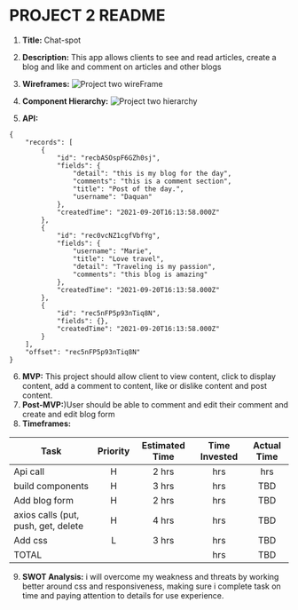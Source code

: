 # PROJECT 2 README <!-- omit in toc -->
1. **Title:** Chat-spot
2. **Description:** This app allows clients to see and read articles, create a blog and like and comment on articles and other blogs
3. **Wireframes:** 
![Project two wireFrame](https://user-images.githubusercontent.com/89764557/134079336-834c468f-350f-41bd-8d89-328362e3574a.png)

4. **Component Hierarchy:** ![Project two hierarchy](https://user-images.githubusercontent.com/89764557/134079359-a575a8e6-c10d-4085-9642-482fbcc094db.jpeg)

5. **API:** 
```
{
    "records": [
        {
            "id": "recbASOspF6GZh0sj",
            "fields": {
                "detail": "this is my blog for the day",
                "comments": "this is a comment section",
                "title": "Post of the day.",
                "username": "Daquan"
            },
            "createdTime": "2021-09-20T16:13:58.000Z"
        },
        {
            "id": "rec0vcNZ1cgfVbfYg",
            "fields": {
                "username": "Marie",
                "title": "Love travel",
                "detail": "Traveling is my passion",
                "comments": "this blog is amazing"
            },
            "createdTime": "2021-09-20T16:13:58.000Z"
        },
        {
            "id": "rec5nFP5p93nTiq8N",
            "fields": {},
            "createdTime": "2021-09-20T16:13:58.000Z"
        }
    ],
    "offset": "rec5nFP5p93nTiq8N"
}

```

6. **MVP:** This project should allow client to view content, click to display content, add a comment to content, like or dislike content and post content.
7. **Post-MVP:**)User should be able to comment and edit their comment and create and edit blog form
8. **Timeframes:**

| Task             | Priority | Estimated Time | Time Invested | Actual Time |
| ---------------- | :------: | :------------: | :-----------: | :---------: |
| Api call         |    H     |     2 hrs      |      hrs     |     hrs    |
| build components |    H     |     3 hrs      |      hrs     |     TBD     |
| Add blog form    |    H     |     2 hrs      |      hrs     |     TBD     |
| axios calls (put, push, get, delete      |    H     |     4 hrs      |      hrs     |     TBD     |
| Add css          |    L     |     3 hrs      |      hrs     |     TBD     |
| TOTAL            |          |      |     hrs     |     TBD     |


9. **SWOT Analysis:** i will overcome my weakness and threats by working better around css and responsiveness, making sure i complete task on time and paying attention to details for use experience.